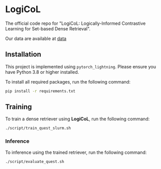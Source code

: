 # LogiCoL

The official code repo for "LogiCoL: Logically-Informed Contrastive Learning for Set-based Dense Retrieval".

Our data are available at [data](https://drive.google.com/drive/folders/1W_8PrA7CibJ4MuI41H4xnS5KAXfQ0Z9D?usp=drive_link)

## Installation

This project is implemented using `pytorch_lightning`. Please ensure you have Python 3.8 or higher installed.

To install all required packages, run the following command:

```bash
pip install -r requirements.txt
```

## Training

To train a dense retriever using **LogiCoL**, run the following command:
```bash
./script/train_quest_slurm.sh
```

### Inference
To inference using the trained retriever, run the following command:
```bash
./script/evaluate_quest.sh
```
